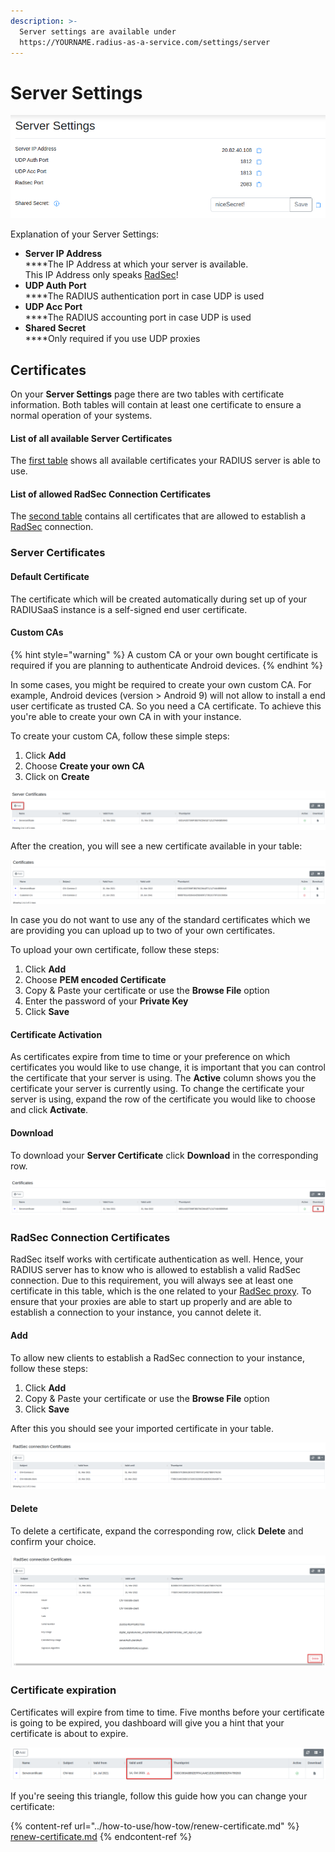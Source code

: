 ```yaml
---
description: >-
  Server settings are available under
  https://YOURNAME.radius-as-a-service.com/settings/server
---
```


# Server Settings

![Exemplary Server Settings](<../.gitbook/assets/image (50).png>)

Explanation of your Server Settings:

* **Server IP Address**\
  ****The IP Address at which your server is available.\
  This IP Address only speaks [RadSec](../details.md#what-is-radsec)!
* **UDP Auth Port**\
  ****The RADIUS authentication port in case UDP is used
* **UDP Acc Port**\
  ****The RADIUS accounting port in case UDP is used
* **Shared Secret**\
  ****Only required if you use UDP proxies

## Certificates

On your **Server Settings** page there are two tables with certificate information. Both tables will contain at least one certificate to ensure a normal operation of your systems. &#x20;

#### List of all available Server Certificates

The [first table](settings-server.md#server-certificates) shows all available certificates your RADIUS server is able to use.&#x20;

#### List of allowed RadSec Connection Certificates

The [second table](settings-server.md#radsec-connection-certificates) contains all certificates that are allowed to establish a [RadSec](../details.md#what-is-radsec) connection.&#x20;

### Server Certificates

#### Default Certificate

The certificate which will be created automatically during set up of your RADIUSaaS instance is a self-signed end user certificate.&#x20;

#### Custom CAs

{% hint style="warning" %}
A custom CA or your own bought certificate is required if you are planning to authenticate Android devices.
{% endhint %}

In some cases, you might be required to create your own custom CA. For example, Android devices (version > Android 9) will not allow to install a end user certificate as trusted CA. So you need a CA certificate. To achieve this you're able to create your own CA in with your instance.

To create your custom CA, follow these simple steps:&#x20;

1. Click **Add**
2. Choose **Create your own CA**
3. Click on **Create**

![](<../.gitbook/assets/image (49).png>)

After the creation, you will see a new certificate available in your table:

![](<../.gitbook/assets/image (48).png>)

In case you do not want to use any of the standard certificates which we are providing you can upload up to two of your own certificates.

To upload your own certificate, follow these steps:

1. Click **Add**
2. Choose **PEM encoded Certificate**
3. Copy & Paste your certificate or use the **Browse File** option
4. Enter the password of your **Private Key**&#x20;
5. Click **Save**

#### Certificate Activation

As certificates expire from time to time or your preference on which certificates you would like to use change, it is important that you can control the certificate that your server is using. The **Active** column shows you the certificate your server is currently using. To change the certificate your server is using, expand the row of the certificate you would like to choose and click **Activate**.&#x20;

#### Download

To download your **Server Certificate**  click **Download** in the corresponding row.

![](<../.gitbook/assets/image (46).png>)

### RadSec Connection Certificates

RadSec itself works with certificate authentication as well. Hence, your RADIUS server has to know who is allowed to establish a valid RadSec connection. Due to this requirement, you will always see at least one certificate in this table, which is the one related to your [RadSec proxy](settings-proxy.md). To ensure that your proxies are able to start up properly and are able to establish a connection to your instance, you cannot delete it.&#x20;

#### Add

To allow new clients to establish a RadSec connection to your instance, follow these steps:

1. Click **Add**
2. Copy & Paste your certificate or use the **Browse File** option
3. Click **Save**

After this you should see your imported certificate in your table.

![](<../.gitbook/assets/image (51).png>)

#### Delete

To delete a certificate, expand the corresponding row, click **Delete** and confirm your choice.&#x20;

![](<../.gitbook/assets/image (52).png>)

### Certificate expiration&#x20;

Certificates will expire from time to time. Five months before your certificate is going to be expired, you dashboard will give you a hint that your certificate is about to expire.

![](<../.gitbook/assets/image (56).png>)

If you're seeing this triangle, follow this guide how you can change your certificate:&#x20;

{% content-ref url="../how-to-use/how-tow/renew-certificate.md" %}
[renew-certificate.md](../how-to-use/how-tow/renew-certificate.md)
{% endcontent-ref %}



&#x20;


